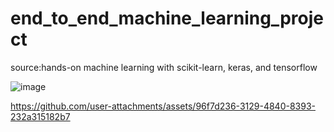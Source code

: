 # end_to_end_machine_learning_project
 
source:hands-on machine learning with scikit-learn, keras, and tensorflow

![image](https://github.com/user-attachments/assets/d3efe667-d1e2-44cd-a31b-e9d26b55a4aa)

https://github.com/user-attachments/assets/96f7d236-3129-4840-8393-232a315182b7


